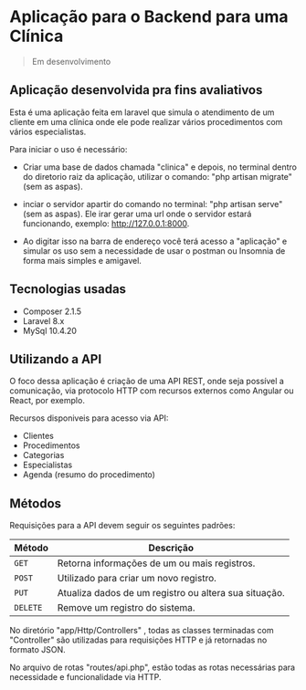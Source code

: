 <h1>Aplicação para o Backend para uma Clínica</h1>

>Em desenvolvimento

## Aplicação desenvolvida pra fins avaliativos

Esta é uma aplicação feita em laravel que simula o atendimento de um 
cliente em uma clínica onde ele pode realizar vários procedimentos com
vários especialistas.

Para iniciar o uso é necessário: 

+ Criar uma base de dados chamada "clinica" e depois, no terminal
dentro do diretorio raiz da aplicação, utilizar o comando: "php artisan migrate" (sem as aspas).

+ inciar o servidor apartir do comando no terminal: "php artisan serve" (sem as aspas). Ele irar gerar 
uma url onde o servidor estará funcionando, exemplo: http://127.0.0.1:8000.

+ Ao digitar isso na barra de endereço você terá acesso a "aplicação" e simular os uso sem a necessidade
de usar o postman ou Insomnia de forma mais simples e amigavel.
## Tecnologias usadas

+ Composer 2.1.5
+ Laravel 8.x
+ MySql 10.4.20

## Utilizando a API

O foco dessa aplicação é criação de uma API REST, onde seja possível a comunicação, via protocolo HTTP com
recursos externos como Angular ou React, por exemplo.

Recursos disponiveis para acesso via API:

+ Clientes
+ Procedimentos
+ Categorias
+ Especialistas
+ Agenda (resumo do procedimento)

## Métodos

Requisições para a API devem seguir os seguintes padrões:

| Método | Descrição |
|---|---|
| `GET` | Retorna informações de um ou mais registros. |
| `POST` | Utilizado para criar um novo registro. |
| `PUT` | Atualiza dados de um registro ou altera sua situação. |
| `DELETE` | Remove um registro do sistema. |


No diretório "app/Http/Controllers" , todas as classes terminadas com "Controller" são utilizadas para requisições 
HTTP e já retornadas no formato JSON.

No arquivo de rotas "routes/api.php", estão todas as rotas necessárias para necessidade e funcionalidade via HTTP.






 